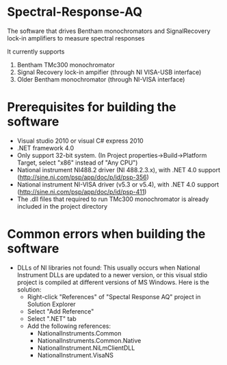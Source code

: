 Spectral-Response-AQ
====================

The software that drives Bentham monochromators and SignalRecovery lock-in amplifiers to measure spectral responses

It currently supports

  1. Bentham TMc300 monochromator
  2. Signal Recovery lock-in ampifier (through NI VISA-USB interface)
  3. Older Bentham monochromator (through NI-VISA interface)


Prerequisites for building the software
=======================================

  - Visual studio 2010 or visual C# express 2010
  - .NET framework 4.0
  - Only support 32-bit system. (In Project properties->Build->Platform Target, select "x86" instead of "Any CPU")
  - National instrument NI488.2 driver (NI 488.2.3.x), with .NET 4.0 support
    (http://sine.ni.com/psp/app/doc/p/id/psp-356)
  - National instrument NI-VISA driver (v5.3 or v5.4), with .NET 4.0 support
    (http://sine.ni.com/psp/app/doc/p/id/psp-411)
  - The .dll files that required to run TMc300 monochromator is already included in the project directory
  
  
Common errors when building the software
========================================

  - DLLs of NI libraries not found:  This usually occurs when National Instrument DLLs are updated to a newer version, or this visual stdio project is compiled at different versions of MS Windows. Here is the solution:
    - Right-click "References" of "Spectal Response AQ" project in Solution Explorer
    - Select "Add Reference"
    - Select ".NET" tab
    - Add the following references:
      - NationalInstruments.Common
      - NationalInstruments.Common.Native
      - NationalInstrument.NiLmClientDLL
      - NationalInstrument.VisaNS

